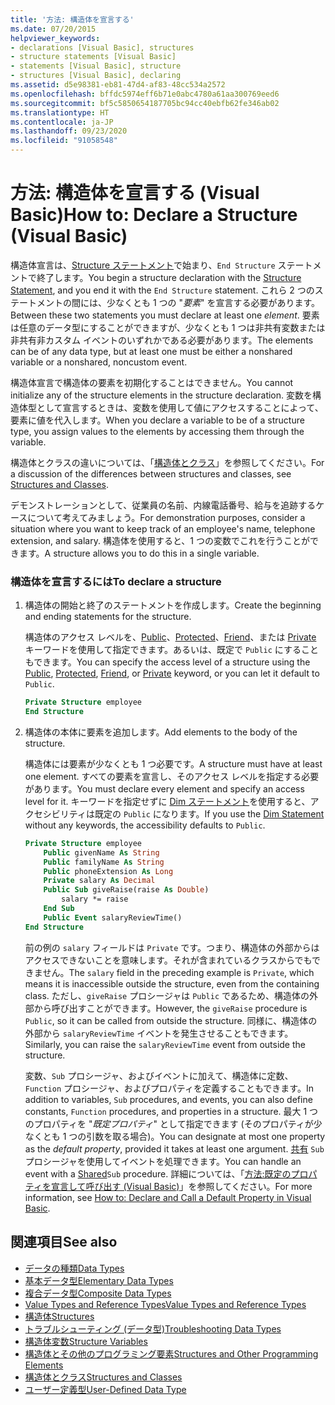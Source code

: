 ```yaml
---
title: '方法: 構造体を宣言する'
ms.date: 07/20/2015
helpviewer_keywords:
- declarations [Visual Basic], structures
- structure statements [Visual Basic]
- statements [Visual Basic], structure
- structures [Visual Basic], declaring
ms.assetid: d5e98381-eb81-47d4-af83-48cc534a2572
ms.openlocfilehash: bffdc5974eff6b71e0abc4780a61aa300769eed6
ms.sourcegitcommit: bf5c5850654187705bc94cc40ebfb62fe346ab02
ms.translationtype: HT
ms.contentlocale: ja-JP
ms.lasthandoff: 09/23/2020
ms.locfileid: "91058548"
---
```

# <a name="how-to-declare-a-structure-visual-basic"></a><span data-ttu-id="eca9b-102">方法: 構造体を宣言する (Visual Basic)</span><span class="sxs-lookup"><span data-stu-id="eca9b-102">How to: Declare a Structure (Visual Basic)</span></span>

<span data-ttu-id="eca9b-103">構造体宣言は、[Structure ステートメント](../../../language-reference/statements/structure-statement.md)で始まり、`End Structure` ステートメントで終了します。</span><span class="sxs-lookup"><span data-stu-id="eca9b-103">You begin a structure declaration with the [Structure Statement](../../../language-reference/statements/structure-statement.md), and you end it with the `End Structure` statement.</span></span> <span data-ttu-id="eca9b-104">これら 2 つのステートメントの間には、少なくとも 1 つの "*要素*" を宣言する必要があります。</span><span class="sxs-lookup"><span data-stu-id="eca9b-104">Between these two statements you must declare at least one *element*.</span></span> <span data-ttu-id="eca9b-105">要素は任意のデータ型にすることができますが、少なくとも 1 つは非共有変数または非共有非カスタム イベントのいずれかである必要があります。</span><span class="sxs-lookup"><span data-stu-id="eca9b-105">The elements can be of any data type, but at least one must be either a nonshared variable or a nonshared, noncustom event.</span></span>  
  
 <span data-ttu-id="eca9b-106">構造体宣言で構造体の要素を初期化することはできません。</span><span class="sxs-lookup"><span data-stu-id="eca9b-106">You cannot initialize any of the structure elements in the structure declaration.</span></span> <span data-ttu-id="eca9b-107">変数を構造体型として宣言するときは、変数を使用して値にアクセスすることによって、要素に値を代入します。</span><span class="sxs-lookup"><span data-stu-id="eca9b-107">When you declare a variable to be of a structure type, you assign values to the elements by accessing them through the variable.</span></span>  
  
 <span data-ttu-id="eca9b-108">構造体とクラスの違いについては、「[構造体とクラス](structures-and-classes.md)」を参照してください。</span><span class="sxs-lookup"><span data-stu-id="eca9b-108">For a discussion of the differences between structures and classes, see [Structures and Classes](structures-and-classes.md).</span></span>  
  
 <span data-ttu-id="eca9b-109">デモンストレーションとして、従業員の名前、内線電話番号、給与を追跡するケースについて考えてみましょう。</span><span class="sxs-lookup"><span data-stu-id="eca9b-109">For demonstration purposes, consider a situation where you want to keep track of an employee's name, telephone extension, and salary.</span></span> <span data-ttu-id="eca9b-110">構造体を使用すると、1 つの変数でこれを行うことができます。</span><span class="sxs-lookup"><span data-stu-id="eca9b-110">A structure allows you to do this in a single variable.</span></span>  
  
### <a name="to-declare-a-structure"></a><span data-ttu-id="eca9b-111">構造体を宣言するには</span><span class="sxs-lookup"><span data-stu-id="eca9b-111">To declare a structure</span></span>  
  
1. <span data-ttu-id="eca9b-112">構造体の開始と終了のステートメントを作成します。</span><span class="sxs-lookup"><span data-stu-id="eca9b-112">Create the beginning and ending statements for the structure.</span></span>  
  
     <span data-ttu-id="eca9b-113">構造体のアクセス レベルを、[Public](../../../language-reference/modifiers/public.md)、[Protected](../../../language-reference/modifiers/protected.md)、[Friend](../../../language-reference/modifiers/friend.md)、または [Private](../../../language-reference/modifiers/private.md) キーワードを使用して指定できます。あるいは、既定で `Public` にすることもできます。</span><span class="sxs-lookup"><span data-stu-id="eca9b-113">You can specify the access level of a structure using the [Public](../../../language-reference/modifiers/public.md), [Protected](../../../language-reference/modifiers/protected.md), [Friend](../../../language-reference/modifiers/friend.md), or [Private](../../../language-reference/modifiers/private.md) keyword, or you can let it default to `Public`.</span></span>  
  
    ```vb  
    Private Structure employee  
    End Structure  
    ```  
  
2. <span data-ttu-id="eca9b-114">構造体の本体に要素を追加します。</span><span class="sxs-lookup"><span data-stu-id="eca9b-114">Add elements to the body of the structure.</span></span>  
  
     <span data-ttu-id="eca9b-115">構造体には要素が少なくとも 1 つ必要です。</span><span class="sxs-lookup"><span data-stu-id="eca9b-115">A structure must have at least one element.</span></span> <span data-ttu-id="eca9b-116">すべての要素を宣言し、そのアクセス レベルを指定する必要があります。</span><span class="sxs-lookup"><span data-stu-id="eca9b-116">You must declare every element and specify an access level for it.</span></span> <span data-ttu-id="eca9b-117">キーワードを指定せずに [Dim ステートメント](../../../language-reference/statements/dim-statement.md)を使用すると、アクセシビリティは既定の `Public` になります。</span><span class="sxs-lookup"><span data-stu-id="eca9b-117">If you use the [Dim Statement](../../../language-reference/statements/dim-statement.md) without any keywords, the accessibility defaults to `Public`.</span></span>  
  
    ```vb  
    Private Structure employee  
        Public givenName As String  
        Public familyName As String  
        Public phoneExtension As Long  
        Private salary As Decimal  
        Public Sub giveRaise(raise As Double)  
            salary *= raise  
        End Sub  
        Public Event salaryReviewTime()  
    End Structure  
    ```  
  
     <span data-ttu-id="eca9b-118">前の例の `salary` フィールドは `Private` です。つまり、構造体の外部からはアクセスできないことを意味します。それが含まれているクラスからでもできません。</span><span class="sxs-lookup"><span data-stu-id="eca9b-118">The `salary` field in the preceding example is `Private`, which means it is inaccessible outside the structure, even from the containing class.</span></span> <span data-ttu-id="eca9b-119">ただし、`giveRaise` プロシージャは `Public` であるため、構造体の外部から呼び出すことができます。</span><span class="sxs-lookup"><span data-stu-id="eca9b-119">However, the `giveRaise` procedure is `Public`, so it can be called from outside the structure.</span></span> <span data-ttu-id="eca9b-120">同様に、構造体の外部から `salaryReviewTime` イベントを発生させることもできます。</span><span class="sxs-lookup"><span data-stu-id="eca9b-120">Similarly, you can raise the `salaryReviewTime` event from outside the structure.</span></span>  
  
     <span data-ttu-id="eca9b-121">変数、`Sub` プロシージャ、およびイベントに加えて、構造体に定数、`Function` プロシージャ、およびプロパティを定義することもできます。</span><span class="sxs-lookup"><span data-stu-id="eca9b-121">In addition to variables, `Sub` procedures, and events, you can also define constants, `Function` procedures, and properties in a structure.</span></span> <span data-ttu-id="eca9b-122">最大 1 つのプロパティを "*既定プロパティ*" として指定できます (そのプロパティが少なくとも 1 つの引数を取る場合)。</span><span class="sxs-lookup"><span data-stu-id="eca9b-122">You can designate at most one property as the *default property*, provided it takes at least one argument.</span></span> <span data-ttu-id="eca9b-123">[共有](../../../language-reference/modifiers/shared.md) `Sub` プロシージャを使用してイベントを処理できます。</span><span class="sxs-lookup"><span data-stu-id="eca9b-123">You can handle an event with a [Shared](../../../language-reference/modifiers/shared.md)`Sub` procedure.</span></span> <span data-ttu-id="eca9b-124">詳細については、「[方法:既定のプロパティを宣言して呼び出す (Visual Basic)](../procedures/how-to-declare-and-call-a-default-property.md)」を参照してください。</span><span class="sxs-lookup"><span data-stu-id="eca9b-124">For more information, see [How to: Declare and Call a Default Property in Visual Basic](../procedures/how-to-declare-and-call-a-default-property.md).</span></span>  
  
## <a name="see-also"></a><span data-ttu-id="eca9b-125">関連項目</span><span class="sxs-lookup"><span data-stu-id="eca9b-125">See also</span></span>

- [<span data-ttu-id="eca9b-126">データの種類</span><span class="sxs-lookup"><span data-stu-id="eca9b-126">Data Types</span></span>](index.md)
- [<span data-ttu-id="eca9b-127">基本データ型</span><span class="sxs-lookup"><span data-stu-id="eca9b-127">Elementary Data Types</span></span>](elementary-data-types.md)
- [<span data-ttu-id="eca9b-128">複合データ型</span><span class="sxs-lookup"><span data-stu-id="eca9b-128">Composite Data Types</span></span>](composite-data-types.md)
- [<span data-ttu-id="eca9b-129">Value Types and Reference Types</span><span class="sxs-lookup"><span data-stu-id="eca9b-129">Value Types and Reference Types</span></span>](value-types-and-reference-types.md)
- [<span data-ttu-id="eca9b-130">構造体</span><span class="sxs-lookup"><span data-stu-id="eca9b-130">Structures</span></span>](structures.md)
- [<span data-ttu-id="eca9b-131">トラブルシューティング (データ型)</span><span class="sxs-lookup"><span data-stu-id="eca9b-131">Troubleshooting Data Types</span></span>](troubleshooting-data-types.md)
- [<span data-ttu-id="eca9b-132">構造体変数</span><span class="sxs-lookup"><span data-stu-id="eca9b-132">Structure Variables</span></span>](structure-variables.md)
- [<span data-ttu-id="eca9b-133">構造体とその他のプログラミング要素</span><span class="sxs-lookup"><span data-stu-id="eca9b-133">Structures and Other Programming Elements</span></span>](structures-and-other-programming-elements.md)
- [<span data-ttu-id="eca9b-134">構造体とクラス</span><span class="sxs-lookup"><span data-stu-id="eca9b-134">Structures and Classes</span></span>](structures-and-classes.md)
- [<span data-ttu-id="eca9b-135">ユーザー定義型</span><span class="sxs-lookup"><span data-stu-id="eca9b-135">User-Defined Data Type</span></span>](../../../language-reference/data-types/user-defined-data-type.md)
